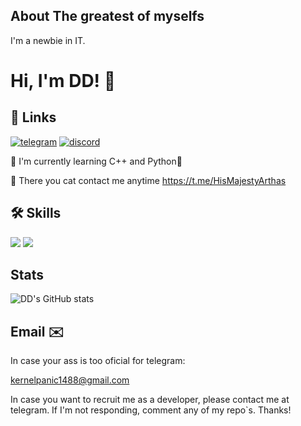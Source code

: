 
## About The greatest of myselfs
I'm a newbie in IT.


# Hi, I'm DD! 👋


## 🔗 Links

[![telegram](https://img.shields.io/badge/Telegram-2CA5E0?style=for-the-badge&logo=telegram&logoColor=white)](https://www.t.me/HisMajestyArthas)
[![discord](https://img.shields.io/badge/Discord-7289DA?style=for-the-badge&logo=discord&logoColor=white)](https://discordapp.com/users/640131257233047562/)


🧠 I'm currently learning C++ and Python🐍

💬 There you cat contact me anytime https://t.me/HisMajestyArthas


## 🛠 Skills
![](https://img.shields.io/badge/Python-3776AB?style=for-the-badge&logo=python&logoColor=white)
![](https://img.shields.io/badge/C%2B%2B-00599C?style=for-the-badge&logo=c%2B%2B&logoColor=white)


## Stats
![DD's GitHub stats](https://github-readme-stats.vercel.app/api?username=struder6&show_icons=true&theme=transparent)

## Email ✉️ 
In case your ass is too oficial for telegram:

kernelpanic1488@gmail.com

In case you want to recruit me as a developer, please contact me at telegram. If I'm not responding, comment any of my repo`s. Thanks!